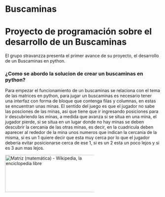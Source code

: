 # Buscaminas
# Proyecto de programación sobre el desarrollo de un Buscaminas 
El grupo stravanzza presenta el primer avance de su proyecto, el desarrollo de un Buscaminas en python.
### ¿Como se abordo la solucion de crear un buscaminas en python?
Para empezar el funcionamiento de un buscaminas se relaciona con el tema de las matrices en python, para jugar un buscaminas es necesario tener una interfaz con forma de bloque que contenga filas y columnas, en estas se encuentran unas minas. El sentido del juego es que el jugador no sabe las posciones de las minas, asi que tiene que ir ingresando posiciones para ir descubriendo las minas, a medida que avanza si se situa en una mina, el jugador pierde, si se situa en un lugar donde no hay minas se deben descubrir la cercania de las otras minas, es decir, en la cuadricula deben aparecer al rededor de la mina unos numeros que indican la cercania de la misma, si es un 1 quiere decir que esta muy cerca por lo que el jugador deberia evitar posicionarse cerca de ese 1, si es un 2 esta un poco lejos y si es 3 aun mas lejos.

<img src="https://encrypted-tbn0.gstatic.com/images?q=tbn:ANd9GcR2uE_vmb6-A35XfltEbnAQyrvBcCbxBP3Y4A&amp;s" class="sFlh5c ag2Pqd FyHeAf" alt="Matriz (matemática) - Wikipedia, la enciclopedia libre" jsname="JuXqh" style="max-width: 289px; height: 121px; margin: 0px; width: 294px;" data-ilt="1737912611237">
